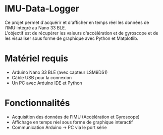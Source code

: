 # IMU-Data-Logger
Ce projet permet d'acquérir et d'afficher en temps réel les données de l'IMU intégré au Nano 33 BLE.  
L'objectif est de récupérer les valeurs d'accélération et de gyroscope et de les visualiser sous forme de graphique avec Python et Matplotlib.  

# Matériel requis  
- Arduino Nano 33 BLE (avec capteur LSM9DS1)  
- Câble USB pour la connexion  
- Un PC avec Arduino IDE et Python  

# Fonctionnalités  
- Acquisition des données de l'IMU (Accélération et Gyroscope)  
- Affichage en temps réel sous forme de graphique interactif  
- Communication Arduino → PC via le port série  
